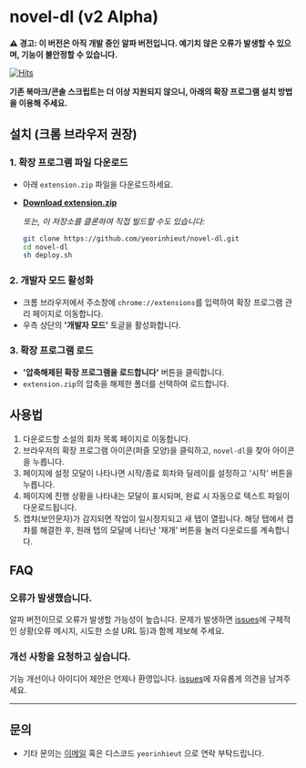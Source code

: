 
# novel-dl (v2 Alpha)

**⚠️ 경고: 이 버전은 아직 개발 중인 알파 버전입니다. 예기치 않은 오류가 발생할 수 있으며, 기능이 불안정할 수 있습니다.**

[![Hits](https://hits.sh/github.com/yeorinhieut/novel-dl.svg)](https://hits.sh/github.com/yeorinhieut/novel-dl/)

**기존 북마크/콘솔 스크립트는 더 이상 지원되지 않으니, 아래의 확장 프로그램 설치 방법을 이용해 주세요.**

## 설치 (크롬 브라우저 권장)

### 1. 확장 프로그램 파일 다운로드
- 아래 `extension.zip` 파일을 다운로드하세요.
- **[Download extension.zip](https://raw.githubusercontent.com/yeorinhieut/novel-dl/main/extension.zip)**

  *또는, 이 저장소를 클론하여 직접 빌드할 수도 있습니다:*
  ```bash
  git clone https://github.com/yeorinhieut/novel-dl.git
  cd novel-dl
  sh deploy.sh
  ```

### 2. 개발자 모드 활성화
- 크롬 브라우저에서 주소창에 `chrome://extensions`를 입력하여 확장 프로그램 관리 페이지로 이동합니다.
- 우측 상단의 **'개발자 모드'** 토글을 활성화합니다.

### 3. 확장 프로그램 로드
- **'압축해제된 확장 프로그램을 로드합니다'** 버튼을 클릭합니다.
- `extension.zip`의 압축을 해제한 폴더를 선택하여 로드합니다.

## 사용법
1. 다운로드할 소설의 회차 목록 페이지로 이동합니다.
2. 브라우저의 확장 프로그램 아이콘(퍼즐 모양)을 클릭하고, `novel-dl`을 찾아 아이콘을 누릅니다.
3. 페이지에 설정 모달이 나타나면 시작/종료 회차와 딜레이를 설정하고 '시작' 버튼을 누릅니다.
4. 페이지에 진행 상황을 나타내는 모달이 표시되며, 완료 시 자동으로 텍스트 파일이 다운로드됩니다.
5. 캡챠(보안문자)가 감지되면 작업이 일시정지되고 새 탭이 열립니다. 해당 탭에서 캡챠를 해결한 후, 원래 탭의 모달에 나타난 '재개' 버튼을 눌러 다운로드를 계속합니다.

## FAQ

### 오류가 발생했습니다.
알파 버전이므로 오류가 발생할 가능성이 높습니다. 문제가 발생하면 [issues](https://github.com/yeorinhieut/novel-dl/issues)에 구체적인 상황(오류 메시지, 시도한 소설 URL 등)과 함께 제보해 주세요.

### 개선 사항을 요청하고 싶습니다.
기능 개선이나 아이디어 제안은 언제나 환영입니다. [issues](https://github.com/yeorinhieut/novel-dl/issues)에 자유롭게 의견을 남겨주세요.

---
## 문의
- 기타 문의는 [이메일](mailto:yeorinhieut@gmail.com) 혹은 디스코드 `yeorinhieut` 으로 연락 부탁드립니다.


